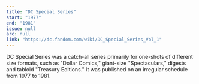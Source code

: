 ```yaml
---
title: "DC Special Series"
start: "1977"
end: "1981"
issue: null
arc: null
link: "https://dc.fandom.com/wiki/DC_Special_Series_Vol_1"
---
```


DC Special Series was a catch-all series primarily for one-shots of different size formats, such as "Dollar Comics," giant-size "Spectaculars," digests and tabloid "Treasury Editions." It was published on an irregular schedule from 1977 to 1981.
